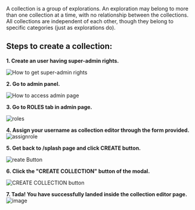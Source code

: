 A collection is a group of explorations. An exploration may belong to more than one collection at a time, with no relationship between the collections. All collections are independent of each other, though they belong to specific categories (just as explorations do).

## Steps to create a collection:

**1. Create an user having super-admin rights.**

![How to get super-admin rights](https://user-images.githubusercontent.com/16653571/41500954-e88a0262-71b8-11e8-9cac-456fb46782c1.png)

**2. Go to admin panel.**

![How to access admin page](https://user-images.githubusercontent.com/16653571/41501009-e04e9a76-71b9-11e8-958e-985f5bc7122a.png)

**3. Go to ROLES tab in admin page.**

![roles](https://user-images.githubusercontent.com/16653571/41501684-a543b22e-71c6-11e8-883c-cec35e32535e.png)

**4. Assign your username as collection editor through the form provided.**
![assignrole](https://user-images.githubusercontent.com/16653571/41503346-ff754c9e-71ee-11e8-9b72-9e16dae46418.png)

**5. Get back to /splash page and click CREATE button.**

![reate Button](https://user-images.githubusercontent.com/16653571/41504441-a7f60512-720c-11e8-85c2-8fee5f55a42c.png)

**6. Click the "CREATE COLLECTION" button of the modal.**

![CREATE COLLECTION button](https://user-images.githubusercontent.com/16653571/41504483-d946fd3c-720d-11e8-997d-943cd8703e57.png)

**7. Tada! You have successfully landed inside the collection editor page.**
![image](https://user-images.githubusercontent.com/16653571/41504590-3cd73c56-7211-11e8-85a1-f3bae3635973.png)

